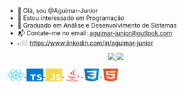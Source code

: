 - 👋 Olá, sou @Aguimar-Junior
- 👀 Estou interessado em Programação
- 🌱 Graduado em Análise e Desenvolvimento de Sistemas
- 📬 Contate-me no email: aguimar-junior@outlook.com  
- 👉🏼 https://www.linkedin.com/in/aguimar-junior

<div align="center">
  <a href="https://github.com/Aguimar-Junior">
  <img height="160em" src="https://github-readme-stats.vercel.app/api?username=Aguimar-Junior&show_icons=true&theme=dark&include_all_commits=true&count_private=true"/>
  <img height="160em" src="https://github-readme-stats.vercel.app/api/top-langs/?username=Aguimar-Junior&layout=compact&langs_count=7&theme=dark"/>
</div>
  
<div style="display: inline_block"><br>
  <img align="center" alt="Aguimar-React" height="30" width="40" src="https://raw.githubusercontent.com/devicons/devicon/master/icons/react/react-original.svg">
  <img align="center" alt="Aguimar-React" height="30" width="40" src="https://raw.githubusercontent.com/devicons/devicon/master/icons/typescript/typescript-plain.svg">
  <img align="center" alt="Aguimar-Js" height="30" width="40" src="https://raw.githubusercontent.com/devicons/devicon/master/icons/javascript/javascript-plain.svg">
  <img align="center" alt="Aguimar-Js" height="30" width="40" src="https://raw.githubusercontent.com/devicons/devicon/master/icons/java/java-plain.svg">
  <img align="center" alt="Aguimar-CSS" height="30" width="40" src="https://raw.githubusercontent.com/devicons/devicon/master/icons/css3/css3-original.svg"> 
  <img align="center" alt="Aguimar-HTML" height="30" width="40" src="https://raw.githubusercontent.com/devicons/devicon/master/icons/html5/html5-original.svg">
</div>




